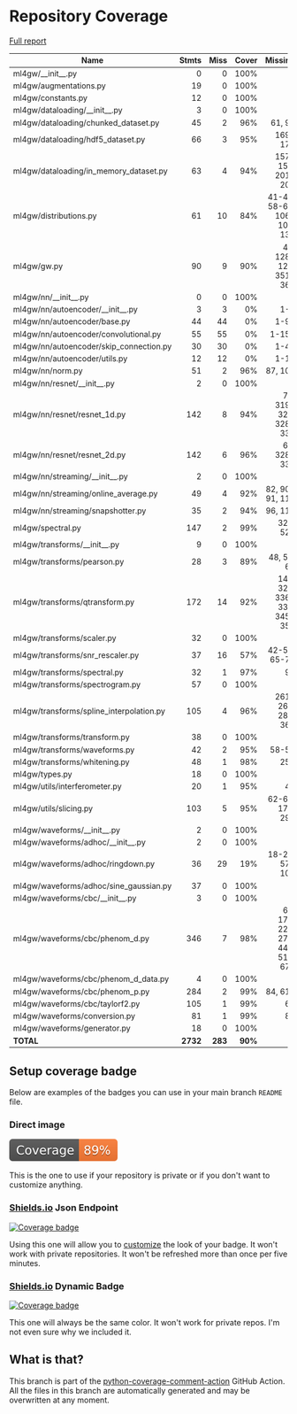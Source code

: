 # Repository Coverage

[Full report](https://htmlpreview.github.io/?https://github.com/ravioli1369/ml4gw/blob/python-coverage-comment-action-data/htmlcov/index.html)

| Name                                      |    Stmts |     Miss |   Cover |   Missing |
|------------------------------------------ | -------: | -------: | ------: | --------: |
| ml4gw/\_\_init\_\_.py                     |        0 |        0 |    100% |           |
| ml4gw/augmentations.py                    |       19 |        0 |    100% |           |
| ml4gw/constants.py                        |       12 |        0 |    100% |           |
| ml4gw/dataloading/\_\_init\_\_.py         |        3 |        0 |    100% |           |
| ml4gw/dataloading/chunked\_dataset.py     |       45 |        2 |     96% |    61, 96 |
| ml4gw/dataloading/hdf5\_dataset.py        |       66 |        3 |     95% |   169-173 |
| ml4gw/dataloading/in\_memory\_dataset.py  |       63 |        4 |     94% |157-158, 201-202 |
| ml4gw/distributions.py                    |       61 |       10 |     84% |41-43, 58-64, 106-107, 136 |
| ml4gw/gw.py                               |       90 |        9 |     90% |48, 128-129, 351-361 |
| ml4gw/nn/\_\_init\_\_.py                  |        0 |        0 |    100% |           |
| ml4gw/nn/autoencoder/\_\_init\_\_.py      |        3 |        3 |      0% |       1-3 |
| ml4gw/nn/autoencoder/base.py              |       44 |       44 |      0% |      1-94 |
| ml4gw/nn/autoencoder/convolutional.py     |       55 |       55 |      0% |     1-159 |
| ml4gw/nn/autoencoder/skip\_connection.py  |       30 |       30 |      0% |      1-47 |
| ml4gw/nn/autoencoder/utils.py             |       12 |       12 |      0% |      1-15 |
| ml4gw/nn/norm.py                          |       51 |        2 |     96% |   87, 106 |
| ml4gw/nn/resnet/\_\_init\_\_.py           |        2 |        0 |    100% |           |
| ml4gw/nn/resnet/resnet\_1d.py             |      142 |        8 |     94% |72, 319-320, 328-332 |
| ml4gw/nn/resnet/resnet\_2d.py             |      142 |        6 |     96% |69, 328-332 |
| ml4gw/nn/streaming/\_\_init\_\_.py        |        2 |        0 |    100% |           |
| ml4gw/nn/streaming/online\_average.py     |       49 |        4 |     92% |82, 90-91, 115 |
| ml4gw/nn/streaming/snapshotter.py         |       35 |        2 |     94% |   96, 110 |
| ml4gw/spectral.py                         |      147 |        2 |     99% |  324, 524 |
| ml4gw/transforms/\_\_init\_\_.py          |        9 |        0 |    100% |           |
| ml4gw/transforms/pearson.py               |       28 |        3 |     89% |48, 53, 60 |
| ml4gw/transforms/qtransform.py            |      172 |       14 |     92% |149, 328, 336-338, 345-354 |
| ml4gw/transforms/scaler.py                |       32 |        0 |    100% |           |
| ml4gw/transforms/snr\_rescaler.py         |       37 |       16 |     57% |42-58, 65-75 |
| ml4gw/transforms/spectral.py              |       32 |        1 |     97% |        95 |
| ml4gw/transforms/spectrogram.py           |       57 |        0 |    100% |           |
| ml4gw/transforms/spline\_interpolation.py |      105 |        4 |     96% |261-263, 285, 364 |
| ml4gw/transforms/transform.py             |       38 |        0 |    100% |           |
| ml4gw/transforms/waveforms.py             |       42 |        2 |     95% |     58-59 |
| ml4gw/transforms/whitening.py             |       48 |        1 |     98% |       258 |
| ml4gw/types.py                            |       18 |        0 |    100% |           |
| ml4gw/utils/interferometer.py             |       20 |        1 |     95% |        45 |
| ml4gw/utils/slicing.py                    |      103 |        5 |     95% |62-64, 178, 296 |
| ml4gw/waveforms/\_\_init\_\_.py           |        2 |        0 |    100% |           |
| ml4gw/waveforms/adhoc/\_\_init\_\_.py     |        2 |        0 |    100% |           |
| ml4gw/waveforms/adhoc/ringdown.py         |       36 |       29 |     19% |18-25, 57-109 |
| ml4gw/waveforms/adhoc/sine\_gaussian.py   |       37 |        0 |    100% |           |
| ml4gw/waveforms/cbc/\_\_init\_\_.py       |        3 |        0 |    100% |           |
| ml4gw/waveforms/cbc/phenom\_d.py          |      346 |        7 |     98% |66, 178, 229, 278, 440, 517, 672 |
| ml4gw/waveforms/cbc/phenom\_d\_data.py    |        4 |        0 |    100% |           |
| ml4gw/waveforms/cbc/phenom\_p.py          |      284 |        2 |     99% |   84, 618 |
| ml4gw/waveforms/cbc/taylorf2.py           |      105 |        1 |     99% |        63 |
| ml4gw/waveforms/conversion.py             |       81 |        1 |     99% |        87 |
| ml4gw/waveforms/generator.py              |       18 |        0 |    100% |           |
|                                 **TOTAL** | **2732** |  **283** | **90%** |           |


## Setup coverage badge

Below are examples of the badges you can use in your main branch `README` file.

### Direct image

[![Coverage badge](https://raw.githubusercontent.com/ravioli1369/ml4gw/python-coverage-comment-action-data/badge.svg)](https://htmlpreview.github.io/?https://github.com/ravioli1369/ml4gw/blob/python-coverage-comment-action-data/htmlcov/index.html)

This is the one to use if your repository is private or if you don't want to customize anything.

### [Shields.io](https://shields.io) Json Endpoint

[![Coverage badge](https://img.shields.io/endpoint?url=https://raw.githubusercontent.com/ravioli1369/ml4gw/python-coverage-comment-action-data/endpoint.json)](https://htmlpreview.github.io/?https://github.com/ravioli1369/ml4gw/blob/python-coverage-comment-action-data/htmlcov/index.html)

Using this one will allow you to [customize](https://shields.io/endpoint) the look of your badge.
It won't work with private repositories. It won't be refreshed more than once per five minutes.

### [Shields.io](https://shields.io) Dynamic Badge

[![Coverage badge](https://img.shields.io/badge/dynamic/json?color=brightgreen&label=coverage&query=%24.message&url=https%3A%2F%2Fraw.githubusercontent.com%2Fravioli1369%2Fml4gw%2Fpython-coverage-comment-action-data%2Fendpoint.json)](https://htmlpreview.github.io/?https://github.com/ravioli1369/ml4gw/blob/python-coverage-comment-action-data/htmlcov/index.html)

This one will always be the same color. It won't work for private repos. I'm not even sure why we included it.

## What is that?

This branch is part of the
[python-coverage-comment-action](https://github.com/marketplace/actions/python-coverage-comment)
GitHub Action. All the files in this branch are automatically generated and may be
overwritten at any moment.